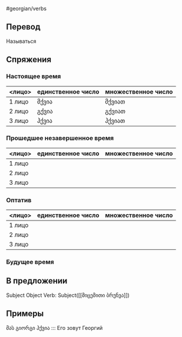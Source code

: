 #georgian/verbs 
## Перевод
Называться
## Спряжения
### Настоящее время
<лицо>|единственное число|множественное число
--------|---------------------|------------------------
1 лицо | მქვია | მქვიათ
2 лицо | გქვია | გქვიათ
3 лицо | ჰქვია | ჰქვიათ
### Прошедшее незавершенное время
<лицо>|единственное число|множественное число
--------|---------------------|------------------------
1 лицо |  | 
2 лицо |  | 
3 лицо |  | 
### Оптатив
<лицо>|единственное число|множественное число
--------|---------------------|------------------------
1 лицо | | 
2 лицо | | 
3 лицо | | 
### Будущее время
## В предложении
Subject Object Verb: Subject([[მიცემითი ბრუნვა]])
## Примеры
მას გიორგი ჰქვია ::: Его зовут Георгий
